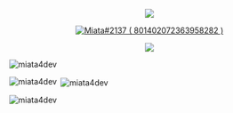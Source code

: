 
<p align="center">
    <a href="https://github.com/Miata4DEV">
    <a href="https://github.com/Miata4DEV">
  <img src="https://cdn.discordapp.com/attachments/1019298683323437096/1022231559153131620/Nowy_projekt_4.png"/>
    </a>
</p>

</p>

<p align="center">
  <a href="https://discord.com/users/801402072363958282">
     <img src="https://discord.c99.nl/widget/theme-4/801402072363958282.png" alt="Miata#2137 ( 801402072363958282 )"/>
       </a>
</p>


<p align="center">
  <a href="https://github.com/Miata4DEV">
  <a href="https://github.com/Miata4DEV">
  <img src="https://cdn.discordapp.com/attachments/1019298683323437096/1022233023615348746/7RMTXCi_3.png"/>
  </a>
</p>
<p align="left"> <img src="https://komarev.com/ghpvc/?username=miata4dev&label=Profile%20views&color=0e75b6&style=flat" alt="miata4dev" /> </p>



<p><img align="left" src="https://github-readme-stats.vercel.app/api/top-langs?username=miata4dev&show_icons=true&locale=en&layout=compact" alt="miata4dev" /></p>

<p>&nbsp;<img align="center" src="https://github-readme-stats.vercel.app/api?username=miata4dev&show_icons=true&locale=en" alt="miata4dev" /></p>

<p><img align="center" src="https://github-readme-streak-stats.herokuapp.com/?user=miata4dev&" alt="miata4dev" /></p>

 
